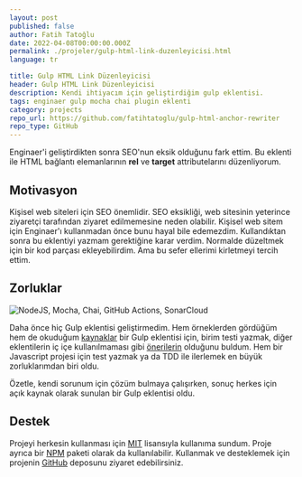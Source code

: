 ```yaml
---
layout: post
published: false
author: Fatih Tatoğlu
date: 2022-04-08T00:00:00.000Z
permalink: ./projeler/gulp-html-link-duzenleyicisi.html
language: tr

title: Gulp HTML Link Düzenleyicisi
header: Gulp HTML Link Düzenleyicisi
description: Kendi ihtiyacım için geliştirdiğim gulp eklentisi.
tags: enginaer gulp mocha chai plugin eklenti
category: projects
repo_url: https://github.com/fatihtatoglu/gulp-html-anchor-rewriter
repo_type: GitHub
---
```


Enginaer'i geliştirdikten sonra SEO'nun eksik olduğunu fark ettim. Bu eklenti ile HTML bağlantı elemanlarının **rel** ve **target** attributelarını düzenliyorum.

## Motivasyon

Kişisel web siteleri için SEO önemlidir. SEO eksikliği, web sitesinin yeterince ziyaretçi tarafından ziyaret edilmemesine neden olabilir. Kişisel web sitem için Enginaer'ı kullanmadan önce bunu hayal bile edemezdim. Kullandıktan sonra bu eklentiyi yazmam gerektiğine karar verdim. Normalde düzeltmek için bir kod parçası ekleyebilirdim. Ama bu sefer ellerimi kirletmeyi tercih ettim.

## Zorluklar

![NodeJS, Mocha, Chai, GitHub Actions, SonarCloud](../image/gulp-html-anchor-rewriter_tech.png "Proje için kullanılan teknolojiler")

Daha önce hiç Gulp eklentisi geliştirmedim. Hem örneklerden gördüğüm hem de okuduğum [kaynaklar](https://github.com/gulpjs/gulp/blob/master/docs/writing-a-plugin/README.md) bir Gulp eklentisi için, birim testi yazmak, diğer eklentilerin iç içe kullanılmaması gibi [önerilerin](https://github.com/gulpjs/gulp/blob/master/docs/writing-a-plugin/guidelines.md) olduğunu buldum. Hem bir Javascript projesi için test yazmak ya da TDD ile ilerlemek en büyük zorluklarımdan biri oldu.

Özetle, kendi sorunum için çözüm bulmaya çalışırken, sonuç herkes için açık kaynak olarak sunulan bir Gulp eklentisi oldu.

## Destek

Projeyi herkesin kullanması için [MIT](https://github.com/fatihtatoglu/gulp-html-anchor-rewriter/blob/master/LICENSE) lisansıyla kullanıma sundum. Proje ayrıca bir [NPM](https://www.npmjs.com/package/gulp-html-anchor-rewriter) paketi olarak da kullanılabilir. Kullanmak ve desteklemek için projenin [GitHub](https://github.com/fatihtatoglu/gulp-html-anchor-rewriter) deposunu ziyaret edebilirsiniz.
